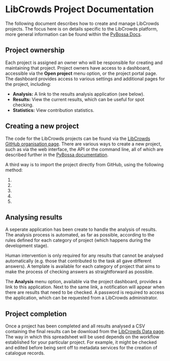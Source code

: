 # LibCrowds Project Documentation

The following document describes how to create and manage LibCrowds projects.
The focus here is on details specific to the LibCrowds platform, more general
information can be found within the
[PyBossa Docs](http://docs.pybossa.com/en/latest/build_with_pybossa.html).


## Project ownership

Each project is assigned an owner who will be responsible for creating and
maintaining that project. Project owners have access to a dashboard, accessible
via the **Open project** menu option, or the project portal page. The
dashboard provides access to various settings and additional pages for the
project, including:

- **Analysis:** A link to the results analysis application (see below).
- **Results:** View the current results, which can be useful for spot checking.
- **Statistics:** View contribution statistics.


## Creating a new project

The code for the LibCrowds projects can be found via the
[LibCrowds GitHub organisation page](https://github.com/LibCrowds). There are
various ways to create a new project, such as via the web interface, the API
or the command line, all of which are described further in the
[PyBossa documentation](http://docs.pybossa.com/en/latest/user/overview.html).

A third way is to import the project directly from GitHub, using the following
method:

1.
2.
3.
4.
5.



## Analysing results

A seperate application has been create to handle the analysis of results. The
analysis process is automated, as far as possible, according to the rules
defined for each category of project (which happens during the development
stage).

Human intervention is only required for any results that cannot be analysed
automatically (e.g. those that contributed to the task all gave different answers).
A template is available for each category of project that aims to make the process
of checking answers as straightforward as possible.

The **Analysis** menu option, available via the project dashboard, provides a
link to this application. Next to the same link, a notification will appear when
there are results that need to be checked. A password is required to access the
application, which can be requested from a LibCrowds administrator.


## Project completion

Once a project has been completed and all results analysed a CSV containing the
final results can be download from the
[LibCrowds Data page](https://www.libcrowds.com/data). The way in which this
spreadsheet will be used depends on the workflow established for your particular
project. For example, it might be checked and edited before being sent off to
metadata services for the creation of catalogue records.
